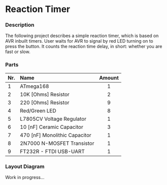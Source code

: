 # Reaction Timer


### Description

The following project describes a simple reaction timer, which is based on
AVR inbuilt timers. User waits for AVR to signal by red LED turning on to
press the button. It counts the reaction time delay, in short: whether you
are fast or slow.


### Parts

| Nr.  |              Name             |  Amount  |
|:-----|:------------------------------|:--------:|
| 1    | ATmega168                     |    1     |
| 2    | 10K [Ohms] Resistor           |    2     |
| 3    | 220 [Ohms] Resistor           |    9     |
| 4    | Red/Green LED                 |    8     |
| 5    | L7805CV Voltage Regulator     |    1     |
| 6    | 10 [nF] Ceramic Capacitor     |    3     |
| 7    | 470 [nF] Monolithic Capacitor |    1     |
| 8    | 2N7000 N-MOSFET Transistor    |    1     |
| 9    | FT232R - FTDI USB-UART        |    1     |


### Layout Diagram

Work in progress...
